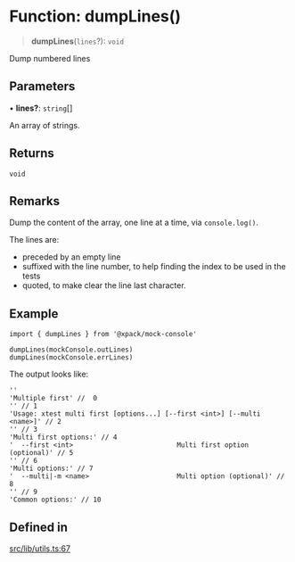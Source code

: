 # Function: dumpLines()

> **dumpLines**(`lines`?): `void`

Dump numbered lines

## Parameters

• **lines?**: `string`[]

An array of strings.

## Returns

`void`

## Remarks

Dump the content of the array, one line at a time, via `console.log()`.

The lines are:
- preceded by an empty line
- suffixed with the line number, to help finding the index
to be used in the tests
- quoted, to make clear the line last character.

## Example

```
import { dumpLines } from '@xpack/mock-console'

dumpLines(mockConsole.outLines)
dumpLines(mockConsole.errLines)
```

The output looks like:

```
''
'Multiple first' //  0
'' // 1
'Usage: xtest multi first [options...] [--first <int>] [--multi <name>]' // 2
'' // 3
'Multi first options:' // 4
'  --first <int>                          Multi first option (optional)' // 5
'' // 6
'Multi options:' // 7
'  --multi|-m <name>                      Multi option (optional)' // 8
'' // 9
'Common options:' // 10
```

## Defined in

[src/lib/utils.ts:67](https://github.com/xpack/mock-console-ts/blob/e4c04750a34e77a5c38cd0c72ab7a8d097cf1bad/src/lib/utils.ts#L67)
